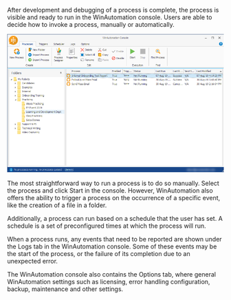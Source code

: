 After development and debugging of a process is complete, the process is visible and ready to run in the WinAutomation console. Users are able to decide how to invoke a process, manually or automatically.

![console](..\media\console.png)

The most straightforward way to run a process is to do so manually. Select the process and click Start in the console. However, WinAutomation also offers the ability to trigger a process on the occurrence of a specific event, like the creation of a file in a folder. 

Additionally, a process can run based on a schedule that the user has set. A schedule is a set of preconfigured times at which the process will run.

When a process runs, any events that need to be reported are shown under the Logs tab in the WinAutomation console. Some of these events may be the start of the process, or the failure of its completion due to an unexpected error.

The WinAutomation console also contains the Options tab, where general WinAutomation settings such as licensing, error handling configuration, backup, maintenance and other settings.
